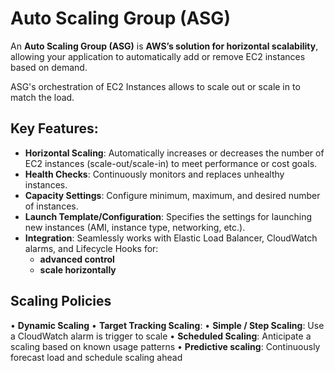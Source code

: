# Auto Scaling Group (ASG) 

An **Auto Scaling Group (ASG)** is **AWS’s solution for horizontal scalability**, allowing your application to automatically add or remove EC2 instances based on demand.

ASG's orchestration of EC2 Instances allows to scale out or scale in to match the load.

## Key Features:

- **Horizontal Scaling**: Automatically increases or decreases the number of EC2 instances (scale-out/scale-in) to meet performance or cost goals.
- **Health Checks**: Continuously monitors and replaces unhealthy instances.
- **Capacity Settings**: Configure minimum, maximum, and desired number of instances.
- **Launch Template/Configuration**: Specifies the settings for launching new instances (AMI, instance type, networking, etc.).
- **Integration**: Seamlessly works with Elastic Load Balancer, CloudWatch alarms, and Lifecycle Hooks for:
  - **advanced control**
  - **scale horizontally**

## Scaling Policies

• **Dynamic Scaling**
  • **Target Tracking Scaling**: 
  • **Simple / Step Scaling**: Use a CloudWatch alarm is trigger to scale
• **Scheduled Scaling**: Anticipate a scaling based on known usage patterns
• **Predictive scaling**: Continuously forecast load and schedule scaling ahead
